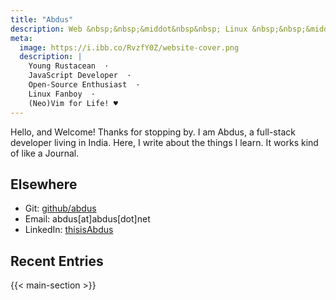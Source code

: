 ```yaml
---
title: "Abdus"
description: Web &nbsp;&nbsp;&middot&nbsp&nbsp; Linux &nbsp;&nbsp;&middot&nbsp&nbsp; Open-Source
meta:
  image: https://i.ibb.co/RvzfY0Z/website-cover.png
  description: |
    Young Rustacean  ·  
    JavaScript Developer  ·  
    Open-Source Enthusiast  ·  
    Linux Fanboy  ·  
    (Neo)Vim for Life! ♥
---
```



Hello, and Welcome! Thanks for stopping by. I am Abdus, a full-stack developer
living in India. Here, I write about the things I learn. It works kind of like
a Journal.

## Elsewhere

- Git: [github/abdus](https://github.com/abdus)
- Email: abdus[at]abdus[dot]net
- LinkedIn: [thisisAbdus](https://www.linkedin.com/in/thisisabdus)

## Recent Entries

{{< main-section >}}
